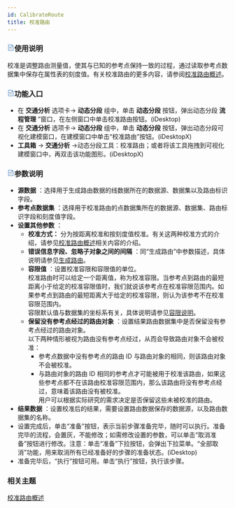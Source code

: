 ```yaml
---
id: CalibrateRoute
title: 校准路由
---
```

### ![](../img/read.gif)使用说明

校准是调整路由测量值，使其与已知的参考点保持一致的过程，通过读取参考点数据集中保存在属性表的刻度值。有关校准路由的更多内容，请参阅[校准路由概述](AboutCalibrate)。

### ![](../img/read.gif)功能入口

  * 在 **交通分析** 选项卡-> **动态分段** 组中，单击 **动态分段** 按钮，弹出动态分段 **流程管理** ”窗口，在左侧窗口中单击校准路由按钮。(iDesktop)
  * 在 **交通分析** 选项卡-> **动态分段** 组中，单击 **动态分段** 按钮，弹出动态分段可视化建模窗口，在建模窗口中单击“校准路由”按钮。(iDesktopX)
  * **工具箱** -> **交通分析** ->动态分段工具：校准路由；或者将该工具拖拽到可视化建模窗口中，再双击该功能图形。(iDesktopX) 

### ![](../img/read.gif)参数说明

* **源数据** ：选择用于生成路由数据的线数据所在的数据源、数据集以及路由标识字段。
* **参考点数据集** ：选择用于校准路由的点数据集所在的数据源、数据集、路由标识字段和刻度值字段。
* **设置其他参数** ： 
  * **校准方式：** 分为按距离校准和按刻度值校准。有关这两种校准方式的介绍，请参见[校准路由概述](AboutCalibrate)相关内容的介绍。
  * **错误信息字段、忽略子对象之间的间隔** ：同“生成路由”中参数描述，具体说明请参见[生成路由](CreateRoute)。 
  * **容限值** ：设置校准容限和容限值的单位。<br/>校准路由时可以给定一个距离值，称为校准容限。当参考点到路由的最短距离小于给定的校准容限值时，我们就说该参考点在校准容限范围内。如果参考点到路由的最短距离大于给定的校准容限，则认为该参考不在校准容限范围内。<br/>容限默认值与数据集的坐标系有关，具体说明请参见[容限说明](../DataProcessing/Tolerance)。
  * **保留没有参考点经过的路由对象** ：设置结果路由数据集中是否保留没有参考点经过的路由对象。<br/>以下两种情形被视为路由没有参考点经过，从而会导致路由对象不会被校准：
      * 参考点数据中没有参考点的路由 ID 与路由对象的相同，则该路由对象不会被校准。
      * 与路由对象的路由 ID 相同的参考点才可能被用于校准该路由，如果这些参考点都不在该路由校准容限范围内，那么该路由将没有参考点经过，意味着该路由没有被校准。<br/>用户可以根据实际研究的需求决定是否保留这些未被校准的路由。
* **结果数据** ：设置校准后的结果，需要设置路由数据保存的数据源，以及路由数据集的名称。
* 设置完成后，单击“准备”按钮，表示当前步骤准备完毕，随时可以执行。准备完毕的流程，会置灰，不能修改；如需修改设置的参数，可以单击“取消准备”按钮进行修改。注意：单击“准备”下拉按钮，会弹出下拉菜单。“全部取消”功能，用来取消所有已经准备好的步骤的准备状态。(iDesktop) 
* 准备完毕后，“执行”按钮可用。单击“执行”按钮，执行该步骤。

###  相关主题

 [校准路由概述](AboutCalibrate)